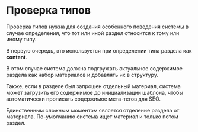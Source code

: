 # Проверка типов

Проверка типов нужна для создания особенного поведения системы в случае определения, что тот или иной раздел относится к тому или иному типу.

В первую очередь, это используется при определении типа раздела как **content**.

В этом случае система должна подгружать актуальное содержимое раздела как набор материалов и добавлять их в структуру.

Также, если в разделе был запрошен отдельный материал, система может загрузить его содержимое до инициализации шаблона, чтобы автоматически прописать содержимое мета-тегов для SEO.

Единственным сложным моментом является отделение раздела от материала. По-умолчанию система ищет материал и только потом раздел.
